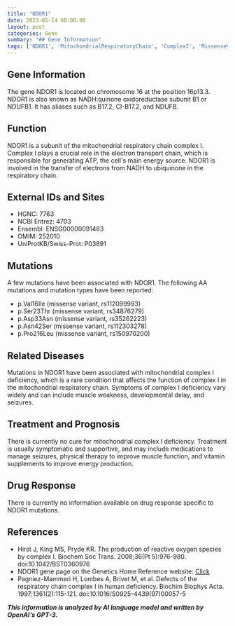 ```yaml
---
title: "NDOR1"
date: 2023-05-14 00:00:00
layout: post
categories: Gene
summary: "## Gene Information"
tags: ['NDOR1', 'MitochondrialRespiratoryChain', 'ComplexI', 'MissenseVariant', 'MitochondrialComplexIDeficiency', 'SymptomaticTreatment', 'GeneticInformation', 'EnergyProduction']
---
```


## Gene Information

The gene NDOR1 is located on chromosome 16 at the position 16p13.3. NDOR1 is also known as NADH:quinone oxidoreductase subunit B1 or NDUFB1. It has aliases such as B17.2, CI-B17.2, and NDUFB.

## Function

NDOR1 is a subunit of the mitochondrial respiratory chain complex I. Complex I plays a crucial role in the electron transport chain, which is responsible for generating ATP, the cell's main energy source. NDOR1 is involved in the transfer of electrons from NADH to ubiquinone in the respiratory chain.

## External IDs and Sites

- HGNC: 7763
- NCBI Entrez: 4703
- Ensembl: ENSG00000091483
- OMIM: 252010
- UniProtKB/Swiss-Prot: P03891

## Mutations

A few mutations have been associated with NDOR1. The following AA mutations and mutation types have been reported:

- p.Val16Ile (missense variant, rs112099993)
- p.Ser23Thr (missense variant, rs34876279)
- p.Asp33Asn (missense variant, rs35262223)
- p.Asn42Ser (missense variant, rs112303278)
- p.Pro216Leu (missense variant, rs150970200)

## Related Diseases

Mutations in NDOR1 have been associated with mitochondrial complex I deficiency, which is a rare condition that affects the function of complex I in the mitochondrial respiratory chain. Symptoms of complex I deficiency vary widely and can include muscle weakness, developmental delay, and seizures.

## Treatment and Prognosis

There is currently no cure for mitochondrial complex I deficiency. Treatment is usually symptomatic and supportive, and may include medications to manage seizures, physical therapy to improve muscle function, and vitamin supplements to improve energy production.

## Drug Response

There is currently no information available on drug response specific to NDOR1 mutations.

## References

- Hirst J, King MS, Pryde KR. The production of reactive oxygen species by complex I. Biochem Soc Trans. 2008;36(Pt 5):976-980. doi:10.1042/BST0360976
- NDOR1 gene page on the Genetics Home Reference website: [Click](https://ghr.nlm.nih.gov/gene/NDUFB1)
- Pagniez-Mammeri H, Lombes A, Brivet M, et al. Defects of the respiratory chain complex I in human deficiency. Biochim Biophys Acta. 1997;1361(2):115-121. doi:10.1016/S0925-4439(97)00057-5

**_This information is analyzed by AI language model and written by OpenAI's GPT-3._**